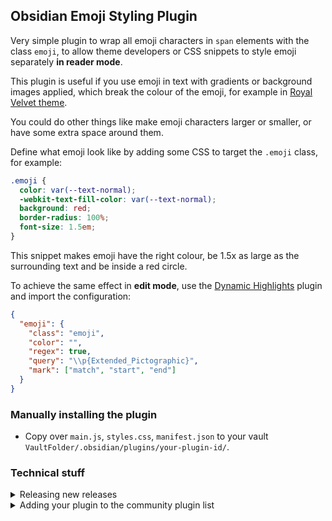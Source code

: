 ## Obsidian Emoji Styling Plugin

Very simple plugin to wrap all emoji characters in `span` elements with the class `emoji`, to allow theme developers or CSS snippets to style emoji separately **in reader mode**.

This plugin is useful if you use emoji in text with gradients or background images applied, which break the colour of the emoji, for example in [Royal Velvet theme](https://github.com/caro401/royal-velvet).

You could do other things like make emoji characters larger or smaller, or have some extra space around them.

Define what emoji look like by adding some CSS to target the `.emoji` class, for example:

```css
.emoji {
  color: var(--text-normal);
  -webkit-text-fill-color: var(--text-normal);
  background: red;
  border-radius: 100%;
  font-size: 1.5em;
}
```

This snippet makes emoji have the right colour, be 1.5x as large as the surrounding text and be inside a red circle.

To achieve the same effect in **edit mode**, use the [Dynamic Highlights](https://github.com/nothingislost/obsidian-dynamic-highlights) plugin and import the configuration:

```json
{
  "emoji": {
    "class": "emoji",
    "color": "",
    "regex": true,
    "query": "\\p{Extended_Pictographic}",
    "mark": ["match", "start", "end"]
  }
}
```

### Manually installing the plugin

- Copy over `main.js`, `styles.css`, `manifest.json` to your vault `VaultFolder/.obsidian/plugins/your-plugin-id/`.

### Technical stuff

<details>
<summary>Releasing new releases</summary>

- Update your `manifest.json` with your new version number, such as `1.0.1`, and the minimum Obsidian version required for your latest release.
- Update your `versions.json` file with `"new-plugin-version": "minimum-obsidian-version"` so older versions of Obsidian can download an older version of your plugin that's compatible.
- Create new GitHub release using your new version number as the "Tag version". Use the exact version number, don't include a prefix `v`. See here for an example: <https://github.com/obsidianmd/obsidian-sample-plugin/releases>
- Upload the files `manifest.json`, `main.js`, `styles.css` as binary attachments. Note: The manifest.json file must be in two places, first the root path of your repository and also in the release.
- Publish the release.

> You can simplify the version bump process by running `npm version patch`, `npm version minor` or `npm version major` after updating `minAppVersion` manually in `manifest.json`.
> The command will bump version in `manifest.json` and `package.json`, and add the entry for the new version to `versions.json`

</details>

<details>
<summary>Adding your plugin to the community plugin list</summary>

- Check <https://github.com/obsidianmd/obsidian-releases/blob/master/plugin-review.md>
- Publish an initial version.
- Make sure you have a `README.md` file in the root of your repo.
- Make a pull request at <https://github.com/obsidianmd/obsidian-releases> to add your plugin.

</details>
